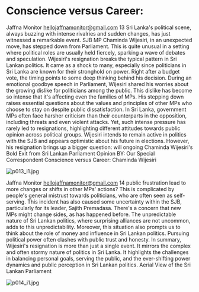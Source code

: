 # Conscience versus Career:

Jaffna Monitor
hellojaffnamonitor@gmail.com
13
Sri Lanka's political scene, always buzzing 
with intense rivalries and sudden changes, has 
just witnessed a remarkable event. SJB MP 
Chaminda Wijesiri, in an unexpected move, 
has stepped down from Parliament. This is 
quite unusual in a setting where political roles 
are usually held fiercely, sparking a wave of 
debates and speculation.
Wijesiri's resignation breaks the typical pattern 
in Sri Lankan politics. It came as a shock to 
many, especially since politicians in Sri Lanka 
are known for their stronghold on power. 
Right after a budget vote, the timing points to 
some deep thinking behind his decision.
During an emotional goodbye speech in 
Parliament, Wijesiri shared his worries about 
the growing dislike for politicians among the 
public. This dislike has become so intense 
that it's affecting even the families of MPs. 
His stepping down raises essential questions 
about the values and principles of other 
MPs who choose to stay on despite public 
dissatisfaction.
In Sri Lanka, government MPs often face 
harsher criticism than their counterparts in the 
opposition, including threats and even violent 
attacks. Yet, such intense pressure has rarely 
led to resignations, highlighting different 
attitudes towards public opinion across 
political groups.
Wijesiri intends to remain active in politics 
with the SJB and appears optimistic about his 
future in elections. However, his resignation 
brings up a bigger question: will ongoing 
Chaminda Wijesiri's Bold Exit from 
Sri Lankan Parliament
Opinion 
BY: 
Our Special Correspondent
Conscience versus Career: 
Chaminda Wijesiri

![p013_i1.jpg](images_out/005_conscience_versus_career/p013_i1.jpg)

Jaffna Monitor
hellojaffnamonitor@gmail.com
14
public frustration lead to more changes 
or shifts in other MPs' actions? This is 
complicated by people's general mistrust 
towards politicians, who are often seen as self-
serving.
This incident has also caused some uncertainty 
within the SJB, particularly for its leader, 
Sajith Premadasa. There's a concern that new 
MPs might change sides, as has happened 
before. The unpredictable nature of Sri Lankan 
politics, where surprising alliances are not 
uncommon, adds to this unpredictability.
Moreover, this situation also prompts us to 
think about the role of money and influence in 
Sri Lankan politics. Pursuing political power 
often clashes with public trust and honesty.
In summary, Wijesiri's resignation is more 
than just a single event. It mirrors the 
complex and often stormy nature of politics 
in Sri Lanka. It highlights the challenges in 
balancing personal goals, serving the public, 
and the ever-shifting power dynamics and 
public perception in Sri Lankan politics.
Aerial View of the Sri Lankan Parliament

![p014_i1.jpg](images_out/005_conscience_versus_career/p014_i1.jpg)

